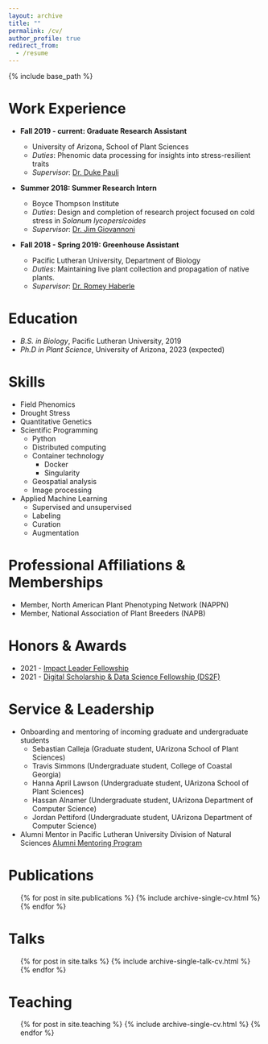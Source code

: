```yaml
---
layout: archive
title: ""
permalink: /cv/
author_profile: true
redirect_from:
  - /resume
---
```


{% include base_path %}

Work Experience
======
* **Fall 2019 - current: Graduate Research Assistant**
  * University of Arizona, School of Plant Sciences
  * *Duties*: Phenomic data processing for insights into stress-resilient traits
  * *Supervisor*: [Dr. Duke Pauli](https://thepaulilab.com/)

* **Summer 2018: Summer Research Intern**
  * Boyce Thompson Institute
  * *Duties*: Design and completion of research project focused on cold stress in *Solanum lycopersicoides*
  * *Supervisor*: [Dr. Jim Giovannoni](https://btiscience.org/jim-giovannoni/)

* **Fall 2018 - Spring 2019: Greenhouse Assistant** 
  * Pacific Lutheran University, Department of Biology
  * *Duties*: Maintaining live plant collection and propagation of native plants. 
  * *Supervisor*: [Dr. Romey Haberle](https://www.plu.edu/biology/staff/romey-haberle/)

Education
======
* *B.S. in Biology*, Pacific Lutheran University, 2019
* *Ph.D in Plant Science*, University of Arizona, 2023 (expected)

Skills
======
* Field Phenomics
* Drought Stress
* Quantitative Genetics
* Scientific Programming 
  * Python
  * Distributed computing
  * Container technology
    * Docker
    * Singularity
  * Geospatial analysis
  * Image processing
* Applied Machine Learning
  * Supervised and unsupervised
  * Labeling 
  * Curation
  * Augmentation
  
Professional Affiliations & Memberships
======
* Member, North American Plant Phenotyping Network (NAPPN)
* Member, National Association of Plant Breeders (NAPB)

Honors & Awards
======
* 2021 - [Impact Leader Fellowship](https://cals.arizona.edu/news/self-nominations-open-spring-impact-leader-professional-development-training) 
* 2021 - [Digital Scholarship & Data Science Fellowship (DS2F)](https://new.library.arizona.edu/ds2f)

Service & Leadership
======
* Onboarding and mentoring of incoming graduate and undergraduate students
  * Sebastian Calleja (Graduate student, UArizona School of Plant Sciences)
  * Travis Simmons (Undergraduate student, College of Coastal Georgia)
  * Hanna April Lawson (Undergraduate student, UArizona School of Plant Sciences)
  * Hassan Alnamer (Undergraduate student, UArizona Department of Computer Science)
  * Jordan Pettiford (Undergraduate student, UArizona Department of Computer Science)
* Alumni Mentor in Pacific Lutheran University Division of Natural Sciences [Alumni Mentoring Program](https://lutelink.plu.edu/hub/plu/programs/natsci-mentoring-program/about)

Publications
======
  <ul>{% for post in site.publications %}
    {% include archive-single-cv.html %}
  {% endfor %}</ul>
  
Talks
======
  <ul>{% for post in site.talks %}
    {% include archive-single-talk-cv.html %}
  {% endfor %}</ul>
  
Teaching
======
  <ul>{% for post in site.teaching %}
    {% include archive-single-cv.html %}
  {% endfor %}</ul>